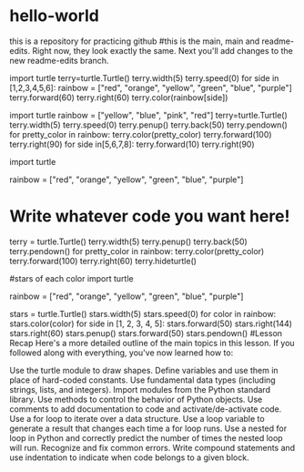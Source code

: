 # hello-world
this is a repository for practicing github
#this is the main,  main and readme-edits. Right now, they look exactly the same. Next you'll add changes to the new readme-edits branch.

import turtle
terry=turtle.Turtle()
terry.width(5)
terry.speed(0)
for side in [1,2,3,4,5,6]:
    rainbow = ["red", "orange", "yellow", "green", "blue", "purple"]
    terry.forward(60)
    terry.right(60)
    terry.color(rainbow[side])


import turtle
rainbow = ["yellow", "blue", "pink", "red"]
terry=turtle.Turtle()
terry.width(5)
terry.speed(0)
terry.penup()
terry.back(50)
terry.pendown()
for pretty_color in rainbow:
    terry.color(pretty_color)
    terry.forward(100)
    terry.right(90)
    for side in[5,6,7,8]:
             terry.forward(10)
             terry.right(90)

import turtle

rainbow = ["red", "orange", "yellow", "green", "blue", "purple"]

# Write whatever code you want here!
terry = turtle.Turtle()
terry.width(5)
terry.penup()
terry.back(50)
terry.pendown()
for pretty_color in rainbow:
    terry.color(pretty_color)
    terry.forward(100)
    terry.right(60)
terry.hideturtle()

#stars of each color
import turtle

rainbow = ["red", "orange", "yellow", "green", "blue", "purple"]

stars = turtle.Turtle()
stars.width(5)
stars.speed(0)
for color in rainbow:
    stars.color(color)
    for side in [1, 2, 3, 4, 5]:
        stars.forward(50)
        stars.right(144)
    stars.right(60)
    stars.penup()
    stars.forward(50)
    stars.pendown()
#Lesson Recap
Here's a more detailed outline of the main topics in this lesson. If you followed along with everything, you've now learned how to:

Use the turtle module to draw shapes.
Define variables and use them in place of hard-coded constants.
Use fundamental data types (including strings, lists, and integers).
Import modules from the Python standard library.
Use methods to control the behavior of Python objects.
Use comments to add documentation to code and activate/de-activate code.
Use a for loop to iterate over a data structure.
Use a loop variable to generate a result that changes each time a for loop runs.
Use a nested for loop in Python and correctly predict the number of times the nested loop will run.
Recognize and fix common errors.
Write compound statements and use indentation to indicate when code belongs to a given block.
